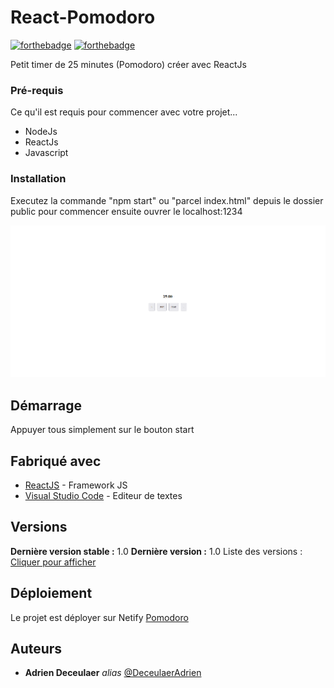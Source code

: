 # React-Pomodoro

[![forthebadge](http://forthebadge.com/images/badges/built-with-love.svg)](http://forthebadge.com) [![forthebadge](http://forthebadge.com/images/badges/powered-by-electricity.svg)](http://forthebadge.com)

Petit timer de 25 minutes (Pomodoro) créer avec ReactJs

### Pré-requis

Ce qu'il est requis pour commencer avec votre projet...

- NodeJs
- ReactJs
- Javascript

### Installation

Executez la commande "npm start" ou "parcel index.html" depuis le dossier public pour commencer ensuite ouvrer le localhost:1234

![](https://raw.githubusercontent.com/DeceulaerAdrien/react-pomodoro/main/assets/pomodoro.PNG)

## Démarrage

Appuyer tous simplement sur le bouton start

## Fabriqué avec

- [ReactJS](https://reactjs.org/) - Framework JS
- [Visual Studio Code](https://code.visualstudio.com/) - Editeur de textes

## Versions

**Dernière version stable :** 1.0
**Dernière version :** 1.0
Liste des versions : [Cliquer pour afficher](https://github.com/DeceulaerAdrien/react-pomodoro/tags)

## Déploiement

Le projet est déployer sur Netify
[Pomodoro](https://pedantic-panini-61697f.netlify.app)

## Auteurs

- **Adrien Deceulaer** _alias_ [@DeceulaerAdrien](https://github.com/DeceulaerAdrien)
